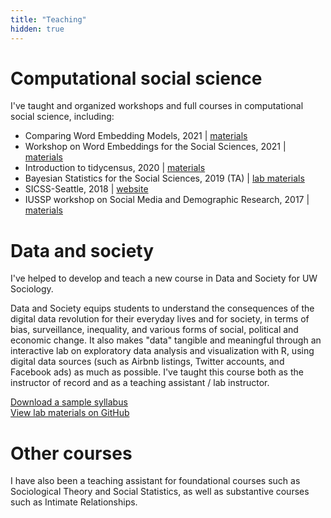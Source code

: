 ```yaml
---
title: "Teaching"
hidden: true
---
```


# Computational social science

I've taught and organized workshops and full courses in computational social science, including: 

- Comparing Word Embedding Models, 2021 | [materials](https://colab.research.google.com/drive/16cM5NXedlrvU2mp-HcYKs9OIMkYItTS1?usp=sharing)
- Workshop on Word Embeddings for the Social Sciences, 2021 | [materials](https://ccgilroy.github.io/word-embeddings-workshop/)
- Introduction to tidycensus, 2020 | [materials](https://csde-uw.github.io/tidycensus-tutorial/)
- Bayesian Statistics for the Social Sciences, 2019 (TA) | [lab materials](https://ccgilroy.github.io/csss564-labs-2019/)
- SICSS-Seattle, 2018 | [website](https://sicss.io/2018/seattle/)
- IUSSP workshop on Social Media and Demographic Research, 2017 | [materials](https://github.com/CSDE-UW/IUSSP-digital-demog-2017)

# Data and society

I've helped to develop and teach a new course in Data and Society for UW Sociology. 

Data and Society equips students to understand the consequences of the digital data revolution for their everyday lives and for society, in terms of bias, surveillance, inequality, and various forms of social, political and economic change. It also makes "data" tangible and meaningful through an interactive lab on exploratory data analysis and visualization with R, using digital data sources (such as Airbnb listings, Twitter accounts, and Facebook ads) as much as possible. I've taught this course both as the instructor of record and as a teaching assistant / lab instructor. 

[Download a sample syllabus](soc225_syllabus_summer2019.pdf)  
[View lab materials on GitHub](https://github.com/uw-soc-225/uw-soc-225)

# Other courses

I have also been a teaching assistant for foundational courses such as Sociological Theory and Social Statistics, as well as substantive courses such as Intimate Relationships.
